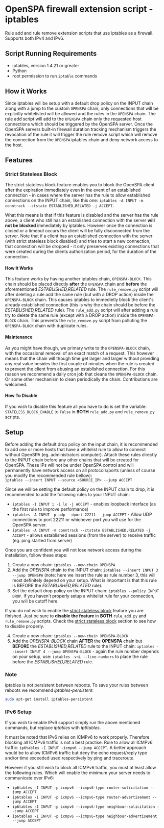 # OpenSPA firewall extension script - iptables
Rule add and rule remove extension scripts that use iptables as a firewall.
Supports both IPv4 and IPv6.

## Script Running Requirements
* iptables, version 1.4.21 or greater
* Python
* root permission to run `iptable` commands

## How it Works
Since iptables will be setup with a default drop policy on the INPUT chain along
with a jump to the custom `OPENSPA` chain, only connections that will be explicitly
whitelisted will be allowed and the rules in the `OPENSPA` chain.
The rule add script will add to the `OPENSPA` chain only the requested host connections 
which should be triggered by the OpenSPA server. Once the OpenSPA servers built-in
firewall duration tracking mechanism triggers the revocation of the rule it will trigger
the rule remove script which will remove the connection from the `OPENSPA` iptables 
chain and deny network access to the host.

## Features
### Strict Stateless Block
The strict stateless block feature enables you to block the OpenSPA client
after the expiration immediately even in the event of an established connection -
in cases where the server has the rule to allow established connections on the
INPUT chain, like this one:
`iptables -A INPUT -m conntrack --ctstate ESTABLISHED,RELATED -j ACCEPT`.

What this means is that if this feature is disabled and the server has the
rule above, a client who still has an established connection with the server
**will not be blocked** immediately by iptables. However once the connection
is closed or a timeout occurs the client will be fully disconnected from the
server. Note that if a client has an established connection with the server
(with strict stateless block disabled) and tries to start a new connection,
that connection will be dropped - it only preserves existing connections that
were created during the clients authorization period, for the duration of the
connection.

#### How It Works
This feature works by having another iptables chain, `OPENSPA-BLOCK`. This chain
should be placed directly **after** the `OPENSPA` chain and **before** the
aforementioned *ESTABLISHED,RELATED* rule. The `rule_remove.py` script will
after deleting a rule add the same rule (but with a DROP action) inside the
`OPENSPA-BLOCK` chain. This causes iptables to immedietly block the client's
already established connection (this is why the chain should be before the
*ESTABLISHED,RELATED* rule). The `rule_add.py` script will after adding a
rule try to delete the same rule (except with a DROP action) inside the
`OPENSPA-BLOCK` chain. This prevents the `rule_remove.py` script from polluting
the `OPENSPA-BLOCK` chain with duplicate rules.

#### Maintenance
As you might have though, we primary write to the `OPENSPA-BLOCK` chain, with
the occasional removal of an exact match of a request. This however means that
the chain will though time get larger and larger without providing any real value
besides the first couple of minutes when the rule is created to prevent the
client from abusing an established connection. For this reason we recommend
a daily cron job that cleans the `OPENSPA-BLOCK` chain. Or some other mechanism
to clean periodically the chain. Contributions are welcomed.

#### How To Disable
If you wish to disable this feature all you have to do is set the variable:
`STATELESS_BLOCK_ENABLE` to `False` in **BOTH** `rule_add.py` and `rule_remove.py`
scripts.

## Setup
Before adding the default drop policy on the input chain, it is recommended to add one 
or more hosts that have a whitelist rule to allow to connect without OpenSPA
(eg. administrators computer). Attach these rules directly to the INPUT 
chain before any other chains that will be created for OpenSPA. These IPs will
not be under OpenSPA control and will permanently have  network access on
all protocols/ports (unless of course you modify the recommended
rule bellow): \
`iptables --insert INPUT --source <SOURCE_IP> --jump ACCEPT`

Since we will be setting the default policy on the INPUT chain to drop, it
is recommended to add the following rules to your INPUT chain:
* `iptables -I INPUT 1 -i lo -j ACCEPT` - enables loopback interface (as the first rule
to improve performance)
* `iptables -A INPUT -p udp --dport 22211 --jump ACCEPT` - Allow UDP connections
to port 22211 or whichever port you will use for the OpenSPA server.
* `iptables -A INPUT -m conntrack --ctstate ESTABLISHED,RELATED -j ACCEPT` - allows
established sessions (from the server) to receive traffic (eg. ping started from server)

Once you are confident you will not lose network access during the installation, follow
these steps:
1. Create a new chain: `iptables --new-chain OPENSPA`
2. Add the *OPENSPA* chain to the INPUT chain: `iptables --insert INPUT 3 --jump OPENSPA`
(note: here we insert the rule as rule number 3, this will most definitely depend
on your setup. What is important is that this rule is BEFORE the *ESTABLISHED,RELATED*
rule).
3. Set the default drop policy on the INPUT chain: `iptables --policy INPUT DROP`. If you
haven't properly setup a whitelist rule for your connection, you will be cutoff here.

If you do not wish to enable the [strict stateless block](#strict-stateless-block)
feature you are finished. Just be sure to **disable the feature** in **BOTH** `rule_add.py`
and `rule_remove.py` scripts. Check the [strict stateless block](#strict-stateless-block)
section to see how to disable properly.

4. Create a new chain: `iptables --new-chain OPENSPA-BLOCK`
5. Add the *OPENSPA-BLOCK* chain **AFTER** the **OPENSPA** chain but **BEFORE**
the *ESTABLISHED,RELATED* rule to the INPUT chain:
`iptables --insert INPUT 4 --jump OPENSPA-BLOCK` - again the rule number depends
on your setup, use: `iptables -vnL --line-numbers` to place the rule before
the *ESTABLISHED,RELATED* rule.

### Note
iptables is not persistent between reboots.
To save your rules between reboots we recommend *iptables-persistent*:

 ```bash
sudo apt-get install iptables-persistent
```

### IPv6 Setup
If you wish to enable IPv6 support simply run the above mentioned commands, 
but replace *iptables* with *ip6tables*.

It must be noted that IPv6 relies on ICMPv6 to work properly. Therefore blocking 
all ICMPv6 traffic is not a best practise.
Rule to allow all ICMPv6 traffic: `ip6tables -I INPUT -icmpv6 --jump ACCEPT`. 
A better approach would be to allow ICMPv6 traffic but deny the echo request/reply
type and/or time exceeded used respectively by ping and traceroute.

However if you still wish to block all ICMPv6 traffic, you must at least allow 
the following rules. Which will enable the minimum your server needs to 
communicate over IPv6:
* `ip6tables -I INPUT -p icmpv6 --icmpv6-type router-solicitation --jump ACCEPT`
* `ip6tables -I INPUT -p icmpv6 --icmpv6-type router-advertisement --jump ACCEPT`
* `ip6tables -I INPUT -p icmpv6 --icmpv6-type neighbour-solicitation --jump ACCEPT`
* `ip6tables -I INPUT -p icmpv6 --icmpv6-type neighbour-advertisement --jump ACCEPT`
